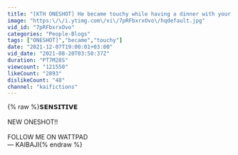 ```yaml
---
title: "[KTH ONESHOT] He became touchy while having a dinner with your parents"
image: "https:\/\/i.ytimg.com\/vi\/7pRFbxrxOvo\/hqdefault.jpg"
vid_id: "7pRFbxrxOvo"
categories: "People-Blogs"
tags: ["ONESHOT]","became","touchy"]
date: "2021-12-07T19:00:01+03:00"
vid_date: "2021-08-20T03:50:37Z"
duration: "PT7M28S"
viewcount: "121550"
likeCount: "2893"
dislikeCount: "48"
channel: "kaifictions"
---
```

{% raw %}𝗦𝗘𝗡𝗦𝗜𝗧𝗜𝗩𝗘<br /><br />NEW ONESHOT!!<br /><br />FOLLOW ME ON WATTPAD<br />— KAIBAJI{% endraw %}
